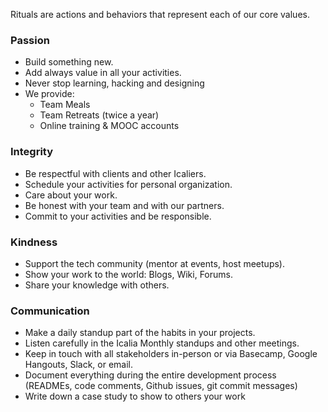 Rituals are actions and behaviors that represent each of our core values.

<h3>Passion</h3>

* Build something new.
* Add always value in all your activities.
* Never stop learning, hacking and designing
* We provide:
  - Team Meals
  - Team Retreats (twice a year)
  - Online training & MOOC accounts

<h3>Integrity</h3>

* Be respectful with clients and other Icaliers.
* Schedule your activities for personal organization.
* Care about your work.
* Be honest with your team and with our partners.
* Commit to your activities and be responsible.

<h3>Kindness</h3>

* Support the tech community (mentor at events, host meetups).
* Show your work to the world: Blogs, Wiki, Forums.
* Share your knowledge with others.

<h3>Communication</h3>

* Make a daily standup part of the habits in your projects.
* Listen carefully in the Icalia Monthly standups and other meetings.
* Keep in touch with all stakeholders in-person or via Basecamp, Google Hangouts,
Slack, or email.
* Document everything during the entire development process (READMEs, code
  comments, Github issues, git commit messages)
* Write down a case study to show to others your work

